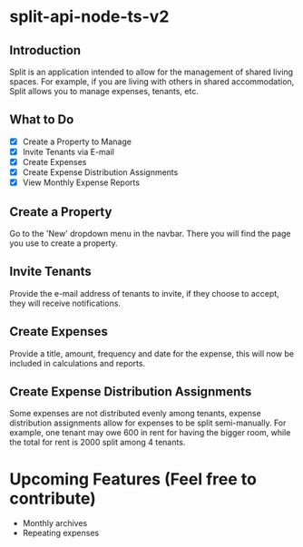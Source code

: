 # split-api-node-ts-v2
## Introduction
Split is an application intended to allow for the management of shared living spaces. For example,
if you are living with others in shared accommodation, Split allows you to manage expenses, tenants, etc.
## What to Do
- [x] Create a Property to Manage
- [x] Invite Tenants via E-mail
- [x] Create Expenses
- [x] Create Expense Distribution Assignments
- [x] View Monthly Expense Reports
## Create a Property
Go to the 'New' dropdown menu in the navbar. There you will find the page you use to create a property.
## Invite Tenants
Provide the e-mail address of tenants to invite, if they choose to accept, they will receive notifications.
## Create Expenses
Provide a title, amount, frequency and date for the expense, this will now be included in calculations and reports.
## Create Expense Distribution Assignments
Some expenses are not distributed evenly among tenants, expense distribution assignments allow for expenses
to be split semi-manually. For example, one tenant may owe 600 in rent for having the bigger room, while the
total for rent is 2000 split among 4 tenants.
# Upcoming Features (Feel free to contribute)
 * Monthly archives
 * Repeating expenses

